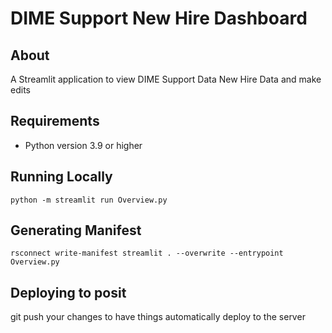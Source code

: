 # DIME Support New Hire Dashboard

## About

A Streamlit application to view DIME Support Data New Hire Data and make edits

## Requirements

* Python version 3.9 or higher

## Running Locally

`python -m streamlit run Overview.py`

## Generating Manifest

`rsconnect write-manifest streamlit . --overwrite --entrypoint Overview.py `

## Deploying to posit

git push your changes to have things automatically deploy to the server